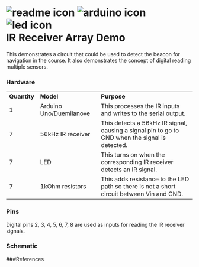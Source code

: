 <h1>
<img src="https://raw.github.com/TinkerUMD/TinkerUMD/master/icons/readme_icon_64x64.jpg" alt="readme icon" >
<img src="https://raw.github.com/TinkerUMD/TinkerUMD/master/icons/arduino_icon_64x64.jpg" alt="arduino icon">
<img src="https://raw.github.com/TinkerUMD/TinkerUMD/master/icons/led_icon_64x64.jpg" alt="led icon">
<br>
IR Receiver Array Demo 
</h1>
This demonstrates a circuit that could be used to detect the beacon for navigation in the course.
It also demonstrates the concept of digital reading multiple sensors.

### Hardware
<table>
  <tr>
    <td><strong>Quantity</strong></td>
    <td><strong>Model</strong></td>
    <td><strong>Purpose</strong></td>
  </tr>
  <tr>
    <td>1</td>
    <td>Arduino Uno/Duemilanove</td>
    <td>This processes the IR inputs and writes to the serial output.</td>
  </tr>
  <tr>
    <td>7</td>
    <td>56kHz IR receiver</td>
    <td>This detects a 56kHz IR signal, causing a signal pin to go to GND when the signal is detected.</td>
  </tr>
  <tr>
    <td>7</td>
    <td>LED</td>
    <td>This turns on when the corresponding IR receiver detects an IR signal.</td>
  </tr>
  <tr>
    <td>7</td>
    <td>1kOhm resistors</td>
    <td>This adds resistance to the LED path so there is not a short circuit between Vin and GND.</td>
  </tr>
</table>

### Pins
Digital pins 2, 3, 4, 5, 6, 7, 8 are used as inputs for reading the IR receiver signals.

### Schematic

###References

